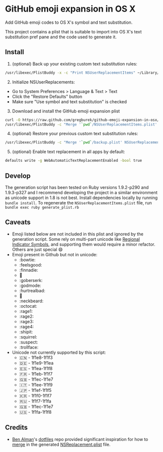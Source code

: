 GitHub emoji expansion in OS X
=============================
Add GitHub emoji codes to OS X's symbol and text substitution.

This project contains a plist that is suitable to import into OS X's text substitution pref pane and the code used to generate it.

Install
-------

1. (optional) Back up your existing custom text substitution rules:
```bash
/usr/libexec/PlistBuddy -x -c "Print NSUserReplacementItems" ~/Library/Preferences/.GlobalPreferences.plist > backup.plist
```

2. Initialize NSUserReplacements:
  - Go to System Preferences > Language & Text > Text
  - Click the "Restore Defaults" button
  - Make sure "Use symbol and text substitution" is checked 

3. Download and install the GitHub emoji expansion plist
```bash
curl -O https://raw.github.com/gregburek/github-emoji-expansion-in-osx/master/NSUserReplacementItems.plist
/usr/libexec/PlistBuddy -c "Merge '`pwd`/NSUserReplacementItems.plist' NSUserReplacementItems" ~/Library/Preferences/.GlobalPreferences.plist
```
4. (optional) Restore your previous custom text substitution rules:
```bash
/usr/libexec/PlistBuddy -c "Merge '`pwd`/backup.plist' NSUserReplacementItems" ~/Library/Preferences/.GlobalPreferences.plist
```
5. (optional) Enable text replacement in all apps by default:
```bash
defaults write -g WebAutomaticTextReplacementEnabled -bool true
```

Develop
-------
The generation script has been tested on Ruby versions 1.9.2-p290 and 1.9.3-p327 and I recommend developing the project in a similar environment as unicode support in 1.8 is not best.
Install dependencies locally by running `bundle install`. To regenerate the `NSUserReplacementItems.plist` file, run `bundle exec ruby generate_plist.rb`

Caveats
----
- Emoji listed below are not included in this plist and ignored by the generation script. Some rely on multi-part unicode like [Regional Indicator Symbols](http://en.wikipedia.org/wiki/Regional_Indicator_Symbol), and supporting them would require a minor refactor. Others are just special :smile:
- Emoji present in Github but not in unicode:
   * :bowtie:
   * :feelsgood:
   * :finnadie:
   * :fu:
   * :goberserk:
   * :godmode:
   * :hurtrealbad:
   * :metal:
   * :neckbeard:
   * :octocat:
   * :rage1:
   * :rage2:
   * :rage3:
   * :rage4:
   * :shipit:
   * :squirrel:
   * :suspect:
   * :trollface:
- Unicode not currently supported by this script: 
   * :cn: - 1f1e8-1f1f3
   * :de: - 1f1e9-1f1ea
   * :es: - 1f1ea-1f1f8
   * :fr: - 1f1eb-1f1f7
   * :gb: - 1f1ec-1f1e7
   * :it: - 1f1ee-1f1f9
   * :jp: - 1f1ef-1f1f5
   * :kr: - 1f1f0-1f1f7
   * :ru: - 1f1f7-1f1fa
   * :uk: - 1f1ec-1f1e7
   * :us: - 1f1fa-1f1f8

Credits
-------
- [Ben Alman](https://github.com/cowboy)'s [dotfiles](https://github.com/cowboy/dotfiles) repo provided significant inspiration for how to [merge](https://github.com/cowboy/dotfiles/blob/master/source/50_osx.sh) in the generated [NSReplacement.plist](https://github.com/cowboy/dotfiles/blob/master/conf/osx/NSUserReplacementItems.plist) file.
